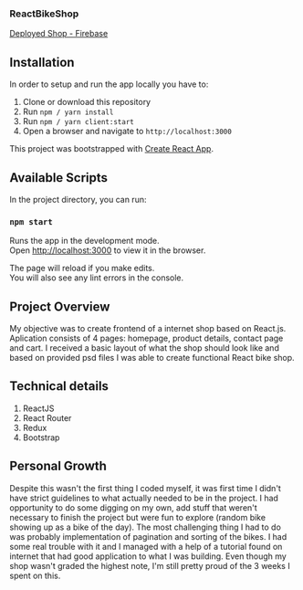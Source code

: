 ### React**Bike**Shop

[Deployed Shop - Firebase](https://bike-shop-95af0.firebaseapp.com/)

## Installation

In order to setup and run the app locally you have to:

1. Clone or download this repository
2. Run `npm / yarn install`
3. Run `npm / yarn client:start`
4. Open a browser and navigate to `http://localhost:3000`

This project was bootstrapped with [Create React App](https://github.com/facebook/create-react-app).

## Available Scripts

In the project directory, you can run:

### `npm start`

Runs the app in the development mode.<br>
Open [http://localhost:3000](http://localhost:3000) to view it in the browser.

The page will reload if you make edits.<br>
You will also see any lint errors in the console.

## Project Overview

My objective was to create frontend of a internet shop based on React.js. Aplication consists of 4 pages: homepage, product details, contact page and cart. I received a basic layout of what the shop should look like and based on provided psd files I was able to create functional React bike shop.

## Technical details

1. ReactJS
2. React Router
3. Redux
4. Bootstrap

## Personal Growth

Despite this wasn't the first thing I coded myself, it was first time I didn't have strict guidelines to what actually needed to be in the project. I had opportunity to do some digging on my own, add stuff that weren't necessary to finish the project but were fun to explore (random bike showing up as a bike of the day). The most challenging thing I had to do was probably implementation of pagination and sorting of the bikes. I had some real trouble with it and I managed with a help of a tutorial found on internet that had good application to what I was building. Even though my shop wasn't graded the highest note, I'm still pretty proud of the 3 weeks I spent on this.
